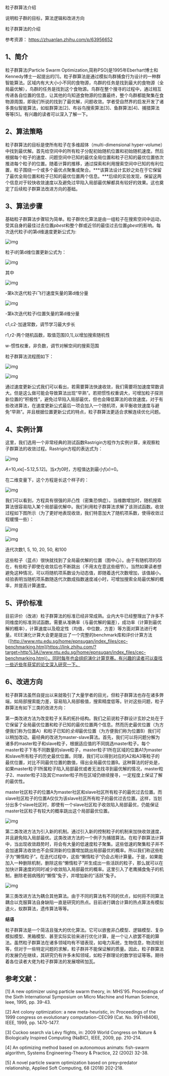粒子群算法介绍

说明粒子群的目标，算法逻辑和改进方向

粒子群算法的介绍

参考资源： https://zhuanlan.zhihu.com/p/63956652 

## **1、简介**

粒子群算法(Particle Swarm Optimization,简称PSO)是1995年Eberhart博士和Kennedy博士一起提出的[1]。粒子群算法是通过模拟鸟群捕食行为设计的一种群智能算法。区域内有大大小小不同的食物源，鸟群的任务是找到最大的食物源（全局最优解），鸟群的任务是找到这个食物源。鸟群在整个搜寻的过程中，通过相互传递各自位置的信息，让其他的鸟知道食物源的位置最终，整个鸟群都能聚集在食物源周围，即我们所说的找到了最优解，问题收敛。学者受自然界的启发开发了诸多类似智能算法，如蚁群算法[2]、布谷鸟搜索算法[3]、鱼群算法[4]、捕猎算法等等[5]。有兴趣的读者可以深入了解一下。



## **2、算法策略**

粒子群算法的目标是使所有粒子在多维超体（multi-dimensional hyper-volume）中找到最优解。首先给空间中的所有粒子分配初始随机位置和初始随机速度。然后根据每个粒子的速度、问题空间中已知的最优全局位置和粒子已知的最优位置依次推进每个粒子的位置。随着计算的推移，通过探索和利用搜索空间中已知的有利位置，粒子围绕一个或多个最优点聚集或聚合。***该算法设计玄妙之处在于它保留了最优全局位置和粒子已知的最优位置两个信息。***后续的实验发现，保留这两个信息对于较快收敛速度以及避免过早陷入局部最优解都具有较好的效果。这也奠定了后续粒子群算法改进方向的基础。



## **3、算法步骤**

基础粒子群算法步骤较为简单。粒子群优化算法是由一组粒子在搜索空间中运动，受其自身的最佳过去位置*pbest*和整个群或近邻的最佳过去位置*gbest*的影响。每次迭代粒子i的第d维速度更新公式为:

![img](./images/eq1.jpg)

粒子i的第d维位置更新公式为：

![img]( ./images/eq2.jpg)

其中

![img](.\images\eq3.jpg)

-第k次迭代粒子i飞行速度矢量的第d维分量

![img](.\images\eq4.jpg)

-第k次迭代粒子i位置矢量的第d维分量

c1,c2-加速常数，调节学习最大步长

r1,r2-两个随机函数，取值范围[0,1],以增加搜索随机性

w-惯性权重，非负数，调节对解空间的搜索范围

粒子群算法流程图如下：

![img](.\images\show1.jpg)

![img](.\images\flowchart.jpg)

通过速度更新公式我们可以看出，若需要算法快速收敛，我们需要将加速度常数调大。但是这么做可能会导致算法出现“早熟”。若把惯性权重调大，可增加粒子探测新位置的“积极性”，避免过早陷入局部最优，但也会降低算法的收敛速度。对于有些改进算法，在速度更新公式最后一项会加入一个随机项，来平衡收敛速度与避免“早熟”。并且根据位置更新公式的特点，粒子群算法更适合求解连续优化问题。



## **4、实例计算**

这里，我们选用一个非常经典的测试函数Rastrigin方程作为实例计算，来观察粒子群算法的收敛过程。Rastrigin方程的表达式为：

![img](.\images\eq5.jpg)

*A*=10,*x*iϵ[−5.12,5.12]。当*x*为0时，方程值达到最小*f*(*x*)=0。

在二维变量下，这个方程是长这个样子的：

![img](.\images\1.jpg)

我们可以看到，方程具有很强的非凸性（密集恐惧症）。当维数增加时，随机搜索算法很容易陷入某个局部最优解中。我们利用粒子群算法求解了该测试函数。收敛过程如下图所示（为了更好地表现收敛，我们特意加大了随机项系数，使得收敛过程缓慢一些）：

![img](.\images\demo1.webp)

![img](.\images\detailed.jpg)

迭代次数1, 5, 10, 20, 50, 和100

这些粒子（蓝点）很快就找到了全局最优解的位置（图中心）。由于有随机项的存在，有些粒子即使在收敛后也不断跳出（不用太在意这些细节）。当然如果读者想避免这种情况，可以将随机项系数设为动态值，即随着迭代次数增加，该值越小。经验表明当随机项系数随迭代次数成指数速度减小时，可增加搜索全局最优解的概率，并提高计算速度。



## **5、评价标准**

目前评价（改进）粒子群算法的标准已经非常成熟。业内大牛已经整理出了许多不同维度的标准测试函数。需要从准确率（与最优解的偏差），成功率（计算到最优解的概率），计算速度以及稳定性（均值，中位数，方差）等方面对算法进行考量。IEEE演化计算大会更是提出了一个完整的benchmark库和评价计算方法（[http://www.ntu.edu.sg/home/epnsugan/index_files/cec-benchmarking.htm](https://link.zhihu.com/?target=http%3A//www.ntu.edu.sg/home/epnsugan/index_files/cec-benchmarking.htm)）。同时每年也会组织演化计算竞赛。有兴趣的读者可以查找一些近些年获奖的论文深入研究一下。



## **6、改进方向**

粒子群算法虽然自提出以来就吸引了大量学者的目光，但粒子群算法也存在诸多弊端，如局部搜索能力差，容易陷入局部极值，搜索精度低等。针对这些问题，粒子群算法有如下三类的改进方向：

第一类改进方法为改变粒子关系的拓扑结构。我们之前说粒子群设计玄妙之处在于它保留了全局最优位置和粒子已知的最优位置两个信息。然而历史最优位置（为方便我们称为位置A）和粒子已知的*全局*最优位置（为方便我们称为位置B）我们可以稍加改动。最经典的改进为master-slave算法。首先，我们可以将问题分解为诸多的master粒子和slave粒子，根据适应值的不同挑选master粒子。每个master粒子下有不同数量的slave粒子，master粒子1所在区域的位置A1为master和slave所有粒子的历史最优位置。同理，我们可以得到对应的A2和A3等粒子的最优位置，对比不同最优位置的数值，得出全局最优位置B。这种算法的好处是，如果master粒子1所属粒子陷入局部最优或者无法找寻到最优解的情况，master粒子2、master粒子3及其它master粒子所在区域仍继续搜寻，一定程度上保证了解的最优性。

master社区粒子的位置A为master社区和slave社区所有粒子的最优过去位置。而slave社区粒子的位置A仅仅为该slave社区所有粒子的最优过去位置。这样，当划分出多个slave社区时，即使有一个slave社区粒子收敛陷入局部最优，仍能保证master社区粒子有较大的概率跳出这个局部最优位置。

![img](.\images\update1.jpg)

第二类改进方法为引入新的机制。通过引入新的控制粒子的机制来加快收敛速度，并且避免陷入局部最优。这类改进方法的一个例子为捕猎算法。在粒子群算法计算中，当出现收敛趋势时，将会有大量的低速度粒子聚集。这些低速的聚集粒子并不会加速算法收敛也不会探测新的位置增加跳出局部最优的概率。所以我们称这些粒子为“懒惰粒子”。在迭代过程中，这些“懒惰粒子”仍会占用计算量。于是，如果能加入一种删除机制，删除这些“懒惰粒子”并生成出一些活跃的粒子，那么就可以在加快计算速度的同时减少收敛陷入局部最优的概率。这里引入了老鹰捕食兔子的机制，删除老弱病残的“懒惰”兔子，并增加新的“活跃”兔子。

![img](.\images\update2.jpg)

第三类改进方法为耦合其他算法。由于不同的算法有不同的优点，如何将不同算法耦合以克服算法自身缺陷一直是研究的热点。目前进行耦合计算的热点算法有模拟退火，蚁群算法，遗传算法等等。



**结语**

粒子群算法是一个简洁且强大的优化算法。它可以嵌套非凸模型、逻辑模型、复杂模拟模型、黑箱模型、甚至实际实验来进行优化计算，是一个让人欲罢不能的算法。虽然粒子群算法在诸多领域均有不错表现，如电力系统，生物信息，物流规划等，但对于一些特定问题的求解，粒子群并不能保证解的质量。因此，粒子群算法的发展仍在继续，其研究仍有许多未知领域，如粒子群理论的数学验证等等。期待着各位读者大佬为粒子群算法的发展增砖加瓦。



## **参考文献：**

[1] A new optimizer using particle swarm theory, in: MHS'95. Proceedings of the Sixth International Symposium on Micro Machine and Human Science, Ieee, 1995, pp. 39-43.

[2] Ant colony optimization: a new meta-heuristic, in: Proceedings of the 1999 congress on evolutionary computation-CEC99 (Cat. No. 99TH8406), IEEE, 1999, pp. 1470-1477.

[3] Cuckoo search via Lévy flights, in: 2009 World Congress on Nature & Biologically Inspired Computing (NaBIC), IEEE, 2009, pp. 210-214.

[4] An optimizing method based on autonomous animats: fish-swarm algorithm, Systems Engineering-Theory & Practice, 22 (2002) 32-38.

[5] A novel particle swarm optimization based on prey–predator relationship, Applied Soft Computing, 68 (2018) 202-218.

